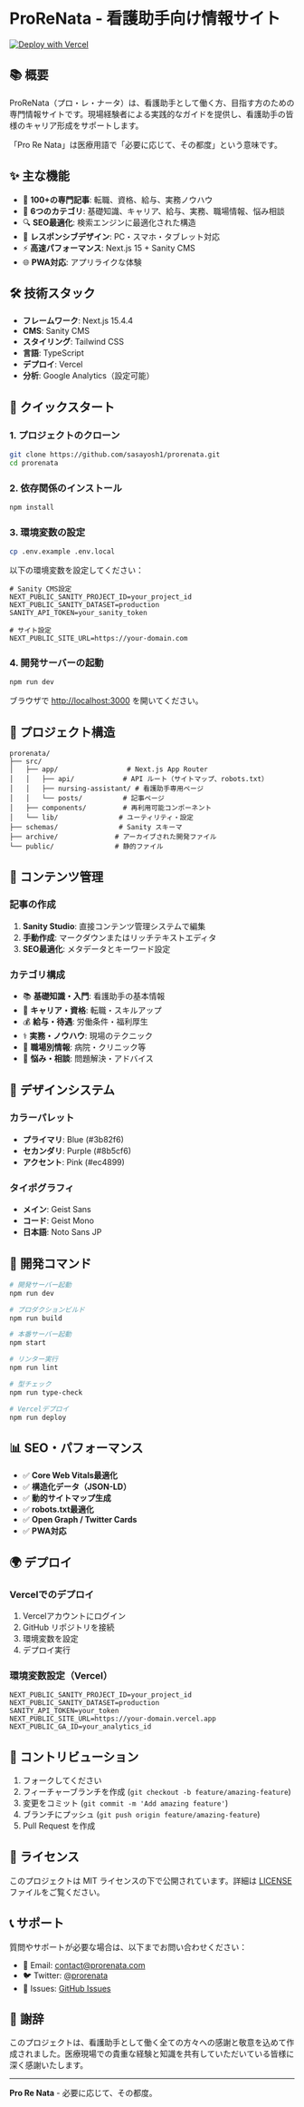 # ProReNata - 看護助手向け情報サイト

[![Deploy with Vercel](https://vercel.com/button)](https://vercel.com/new/clone?repository-url=https://github.com/sasayosh1/prorenata)

## 📚 概要

ProReNata（プロ・レ・ナータ）は、看護助手として働く方、目指す方のための専門情報サイトです。現場経験者による実践的なガイドを提供し、看護助手の皆様のキャリア形成をサポートします。

「Pro Re Nata」は医療用語で「必要に応じて、その都度」という意味です。

## ✨ 主な機能

- 📝 **100+の専門記事**: 転職、資格、給与、実務ノウハウ
- 🎯 **6つのカテゴリ**: 基礎知識、キャリア、給与、実務、職場情報、悩み相談
- 🔍 **SEO最適化**: 検索エンジンに最適化された構造
- 📱 **レスポンシブデザイン**: PC・スマホ・タブレット対応
- ⚡ **高速パフォーマンス**: Next.js 15 + Sanity CMS
- 🌐 **PWA対応**: アプリライクな体験

## 🛠 技術スタック

- **フレームワーク**: Next.js 15.4.4
- **CMS**: Sanity CMS
- **スタイリング**: Tailwind CSS
- **言語**: TypeScript
- **デプロイ**: Vercel
- **分析**: Google Analytics（設定可能）

## 🚀 クイックスタート

### 1. プロジェクトのクローン

```bash
git clone https://github.com/sasayosh1/prorenata.git
cd prorenata
```

### 2. 依存関係のインストール

```bash
npm install
```

### 3. 環境変数の設定

```bash
cp .env.example .env.local
```

以下の環境変数を設定してください：

```env
# Sanity CMS設定
NEXT_PUBLIC_SANITY_PROJECT_ID=your_project_id
NEXT_PUBLIC_SANITY_DATASET=production
SANITY_API_TOKEN=your_sanity_token

# サイト設定
NEXT_PUBLIC_SITE_URL=https://your-domain.com
```

### 4. 開発サーバーの起動

```bash
npm run dev
```

ブラウザで [http://localhost:3000](http://localhost:3000) を開いてください。

## 📂 プロジェクト構造

```
prorenata/
├── src/
│   ├── app/                 # Next.js App Router
│   │   ├── api/            # API ルート（サイトマップ、robots.txt）
│   │   ├── nursing-assistant/ # 看護助手専用ページ
│   │   └── posts/          # 記事ページ
│   ├── components/         # 再利用可能コンポーネント
│   └── lib/               # ユーティリティ・設定
├── schemas/               # Sanity スキーマ
├── archive/              # アーカイブされた開発ファイル
└── public/               # 静的ファイル
```

## 📖 コンテンツ管理

### 記事の作成

1. **Sanity Studio**: 直接コンテンツ管理システムで編集
2. **手動作成**: マークダウンまたはリッチテキストエディタ
3. **SEO最適化**: メタデータとキーワード設定

### カテゴリ構成

- 📚 **基礎知識・入門**: 看護助手の基本情報
- 🎯 **キャリア・資格**: 転職・スキルアップ
- 💰 **給与・待遇**: 労働条件・福利厚生
- ⚕️ **実務・ノウハウ**: 現場のテクニック
- 🏥 **職場別情報**: 病院・クリニック等
- 💭 **悩み・相談**: 問題解決・アドバイス

## 🎨 デザインシステム

### カラーパレット
- **プライマリ**: Blue (#3b82f6)
- **セカンダリ**: Purple (#8b5cf6)
- **アクセント**: Pink (#ec4899)

### タイポグラフィ
- **メイン**: Geist Sans
- **コード**: Geist Mono
- **日本語**: Noto Sans JP

## 🔧 開発コマンド

```bash
# 開発サーバー起動
npm run dev

# プロダクションビルド
npm run build

# 本番サーバー起動
npm start

# リンター実行
npm run lint

# 型チェック
npm run type-check

# Vercelデプロイ
npm run deploy
```

## 📊 SEO・パフォーマンス

- ✅ **Core Web Vitals最適化**
- ✅ **構造化データ（JSON-LD）**
- ✅ **動的サイトマップ生成**
- ✅ **robots.txt最適化**
- ✅ **Open Graph / Twitter Cards**
- ✅ **PWA対応**

## 🌍 デプロイ

### Vercelでのデプロイ

1. Vercelアカウントにログイン
2. GitHub リポジトリを接続
3. 環境変数を設定
4. デプロイ実行

### 環境変数設定（Vercel）

```
NEXT_PUBLIC_SANITY_PROJECT_ID=your_project_id
NEXT_PUBLIC_SANITY_DATASET=production
SANITY_API_TOKEN=your_token
NEXT_PUBLIC_SITE_URL=https://your-domain.vercel.app
NEXT_PUBLIC_GA_ID=your_analytics_id
```

## 🤝 コントリビューション

1. フォークしてください
2. フィーチャーブランチを作成 (`git checkout -b feature/amazing-feature`)
3. 変更をコミット (`git commit -m 'Add amazing feature'`)
4. ブランチにプッシュ (`git push origin feature/amazing-feature`)
5. Pull Request を作成

## 📄 ライセンス

このプロジェクトは MIT ライセンスの下で公開されています。詳細は [LICENSE](LICENSE) ファイルをご覧ください。

## 📞 サポート

質問やサポートが必要な場合は、以下までお問い合わせください：

- 📧 Email: [contact@prorenata.com](mailto:contact@prorenata.com)
- 🐦 Twitter: [@prorenata](https://twitter.com/prorenata)
- 🐛 Issues: [GitHub Issues](https://github.com/sasayosh1/prorenata/issues)

## 🙏 謝辞

このプロジェクトは、看護助手として働く全ての方々への感謝と敬意を込めて作成されました。医療現場での貴重な経験と知識を共有していただいている皆様に深く感謝いたします。

---

**Pro Re Nata** - 必要に応じて、その都度。
